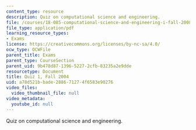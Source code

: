 ```yaml
---
content_type: resource
description: Quiz on computational science and engineering.
file: /courses/18-085-computational-science-and-engineering-i-fall-2008/a78d521bbade288671274f6583e90276_q118085f04.pdf
file_type: application/pdf
learning_resource_types:
- Exams
license: https://creativecommons.org/licenses/by-nc-sa/4.0/
ocw_type: OCWFile
parent_title: Exams
parent_type: CourseSection
parent_uid: 9b478d87-1396-5227-2cfb-83235a2e9dde
resourcetype: Document
title: Quiz 1, Fall 2004
uid: a78d521b-bade-2886-7127-4f6583e90276
video_files:
  video_thumbnail_file: null
video_metadata:
  youtube_id: null
---
```

Quiz on computational science and engineering.